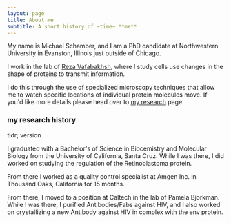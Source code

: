 ```yaml
---
layout: page
title: About me
subtitle: A short history of ~time~ **me**
---
```


My name is Michael Schamber, and I am a PhD candidate at Northwestern University in Evanston, Illinois just outside of Chicago.

I work in the lab of [Reza Vafabakhsh](http://www.rezalab.org/), where I study cells use changes in the shape of proteins to transmit information.

I do this through the use of specialized microscopy techniques that allow me to watch specific locations of individual protein molecules move. If you'd like more details please head over to [my research](https://faffermcgee.github.io/myresearch) page.

### my research history

tldr; version

I graduated with a Bachelor's of Science in Biocemistry and Molecular Biology from the University of California, Santa Cruz. While I was there, I did worked on studying the regulation of the Retinoblastoma protein.

From there I worked as a quality control specialist at Amgen Inc. in Thousand Oaks, California for 15 months.

From there, I moved to a position at Caltech in the lab of Pamela Bjorkman. While I was there, I purified Antibodies/Fabs against HIV, and I also worked on crystallizing a new Antibody against HIV in complex with the env protein. 
